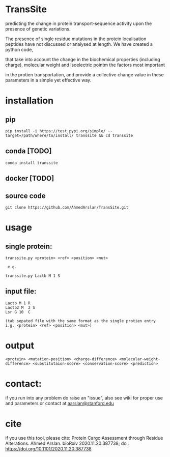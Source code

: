 # TransSite
predicting the change in protein transport-sequence activity upon the presence of genetic variations.

The presence of single residue mutations in the protein localisation peptides have not discussed or analysed at length. We have created a python code, 

that take into account the change in the biochemical properties (including charge), molecular weight and isoelectric pointm the factors most important

in the protien transportation, and provide a collective change value in these parameters in a simple yet effective way. 

# installation

  ## pip

    pip install -i https://test.pypi.org/simple/ --target=/path/where/to/install/ transsite && cd transsite
    
  ## conda [TODO]
      
    conda install transsite

  ## docker [TODO]
  
  ## source code
  
    git clone https://github.com/AhmedArslan/TransSite.git

# usage

  ## single protein:
  
    transsite.py <protein> <ref> <position> <mut>
       
     e.g. 
       
    transsite.py Lactb M 1 S
  ## input file:
    Lactb M 1 R
    Lactb2 M  2 S
    Lsr G 10  C
    
    (tab sepated file with the same format as the single protien entry i.g. <protein> <ref> <position> <mut>)
 
 # output
 
    <protein> <mutation-position> <charge-difference> <molecular-weight-difference> <substitutaion-score> <conservation-score> <prediction>
    
 # contact:
 
 if you run into any problem do raise an "issue", also see wiki for proper use and parameters or contact at aarslan@stanford.edu
 
 # cite
 
 if you use this tool, please cite: Protein Cargo Assessment through Residue Alterations. Ahmed Arslan. bioRxiv 2020.11.20.387738; doi: https://doi.org/10.1101/2020.11.20.387738
 
  
